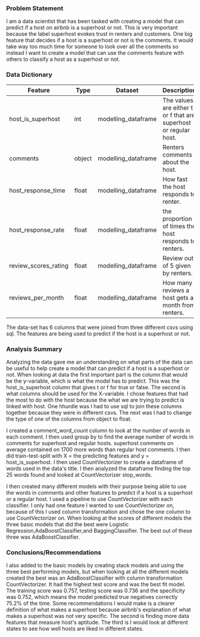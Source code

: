 ### Problem Statement

I am a data scientist that has been tasked with creating a model that can predict if a host on airbnb is a superhost or not. This is very important because the label superhost evokes trust in renters and customers. One big feature that decides if a host is a superhost or not is the comments. It would take way too much time for someone to look over all the comments so instead I want to create a model that can use the comments feature with others to classify a host as a superhost or not. 

### Data Dictionary

|Feature|Type|Dataset|Description|
|---|---|---|---|
|host_is_superhost|int|modelling_dataframe|The values are either t or f that are superhost or regular host.| 
|comments|object|modelling_dataframe|Renters comments about the host.| 
|host_response_time|float|modelling_dataframe|How fast the host responds to renter.| 
|host_response_rate|float|modelling_dataframe|the proportion of times the host responds to renters.| 
|review_scores_rating|float|modelling_dataframe|Review out of 5 given by renters.| 
|reviews_per_month|float|modelling_dataframe|How many reviews a host gets a month from renters.| 

The data-set has 6 columns that were joined from three different csvs using sql. The features are being used to predict if the host is a superhost or not. 

### Analysis Summary

Analyzing the data gave me an understanding on what parts of the data can be useful to help create a model that can predict if a host is a superhost or not. When looking at data the first important part is the column that would be the y-variable, which is what the model has to predict. This was the host_is_superhost column that gives t or f for true or false. The second is what columns should be used for the X-variable. I chose features that had the most to do with the host because the what we are trying to predict is linked with host. One hhurdle was I had to use sql to join these columns together because they were in different csvs. The next was I had to change the type of one of the columns from object to float. 

I created a comment_word_count column to look at the number of words in each comment. I then used group by to find the average number of words in comments for superhost and regular hosts. superhost comments on average contained on 1700 more words than regular host comments. I then did train-test-split with X = the predicting features and y = host_is_superhost. I then used CountVectorizer to create a dataframe of words used in the data's title. I then analyzed the dataframe finding the top 25 words found and looked at CountVectorizer stop_words.

I then created many different models with their purpose being able to use the words in comments and other features to predict if a host is a superhost or a regular host. I used a pipeline to use CountVectorizer with each classifier. I only had one feature I wanted to use CountVectorizer on, because of this I used column transformation and chose the one column to use CountVectorizer on. When looking at the scores of different models the three basic models that did the best were Logistic Regression,AdaBoostClassifier,and BaggingClassifier. The best out of these three was AdaBoostClassifier.

### Conclusions/Recommendations

I also added to the basic models by creating stack models and using the three best performing models, but when looking at all the different models created the best was an AdaBoostClassifier with column transformation CountVectorizer. It had the highest test score and was the best fit model. The training score was 0.757, testing score was 0.736 and the specificity was 0.752, which means the model predicted true negatives correctly 75.2% of the time. Some recommendations I would make is a clearer definition of what makes a superhost because airbnb's explanation of what makes a superhost was not very specific. The second is finding more data features that measure host's aptitude. The third is I would look at different states to see how well hosts are liked in different states. 